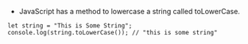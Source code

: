 - JavaScript has a method to lowercase a string called toLowerCase.
```
let string = "This is Some String";
console.log(string.toLowerCase()); // "this is some string"
```
